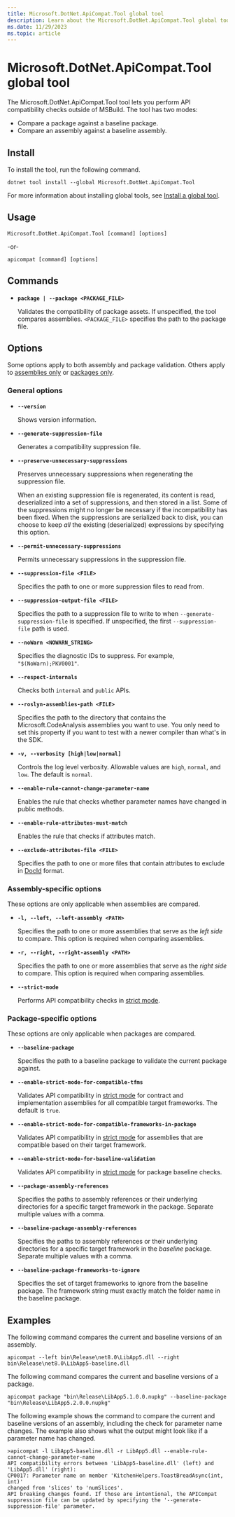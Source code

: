 ```yaml
---
title: Microsoft.DotNet.ApiCompat.Tool global tool
description: Learn about the Microsoft.DotNet.ApiCompat.Tool global tool, which performs API compatibility checks on assemblies and packages.
ms.date: 11/29/2023
ms.topic: article
---
```


# Microsoft.DotNet.ApiCompat.Tool global tool

The Microsoft.DotNet.ApiCompat.Tool tool lets you perform API compatibility checks outside of MSBuild. The tool has two modes:

- Compare a package against a baseline package.
- Compare an assembly against a baseline assembly.

## Install

To install the tool, run the following command.

```dotnetcli
dotnet tool install --global Microsoft.DotNet.ApiCompat.Tool
```

For more information about installing global tools, see [Install a global tool](../../core/tools/global-tools.md#install-a-global-tool).

## Usage

```dotnetcli
Microsoft.DotNet.ApiCompat.Tool [command] [options]
```

-or-

```dotnetcli
apicompat [command] [options]
```

## Commands

- **`package | --package <PACKAGE_FILE>`**

  Validates the compatibility of package assets. If unspecified, the tool compares assemblies. `<PACKAGE_FILE>` specifies the path to the package file.

## Options

Some options apply to both assembly and package validation. Others apply to [assemblies only](#assembly-specific-options) or [packages only](#package-specific-options).

### General options

- **`--version`**

  Shows version information.

- **`--generate-suppression-file`**

  Generates a compatibility suppression file.

- **`--preserve-unnecessary-suppressions`**

  Preserves unnecessary suppressions when regenerating the suppression file.

  When an existing suppression file is regenerated, its content is read, deserialized into a set of suppressions, and then stored in a list. Some of the suppressions might no longer be necessary if the incompatibility has been fixed. When the suppressions are serialized back to disk, you can choose to keep *all* the existing (deserialized) expressions by specifying this option.

- **`--permit-unnecessary-suppressions`**

  Permits unnecessary suppressions in the suppression file.

- **`--suppression-file <FILE>`**

  Specifies the path to one or more suppression files to read from.

- **`--suppression-output-file <FILE>`**

  Specifies the path to a suppression file to write to when `--generate-suppression-file` is specified. If unspecified, the first `--suppression-file` path is used.

- **`--noWarn <NOWARN_STRING>`**

  Specifies the diagnostic IDs to suppress. For example, `"$(NoWarn);PKV0001"`.

- **`--respect-internals`**

  Checks both `internal` and `public` APIs.

- **`--roslyn-assemblies-path <FILE>`**

  Specifies the path to the directory that contains the Microsoft.CodeAnalysis assemblies you want to use. You only need to set this property if you want to test with a newer compiler than what's in the SDK.

- **`-v, --verbosity [high|low|normal]`**

  Controls the log level verbosity. Allowable values are `high`, `normal`, and `low`. The default is `normal`.

- **`--enable-rule-cannot-change-parameter-name`**

  Enables the rule that checks whether parameter names have changed in public methods.

- **`--enable-rule-attributes-must-match`**

  Enables the rule that checks if attributes match.

- **`--exclude-attributes-file <FILE>`**

  Specifies the path to one or more files that contain attributes to exclude in [DocId](../../csharp/language-reference/xmldoc/index.md#id-strings) format.

### Assembly-specific options

These options are only applicable when assemblies are compared.

- **`-l, --left, --left-assembly <PATH>`**

  Specifies the path to one or more assemblies that serve as the *left side* to compare. This option is required when comparing assemblies.

- **`-r, --right, --right-assembly <PATH>`**

  Specifies the path to one or more assemblies that serve as the *right side* to compare. This option is required when comparing assemblies.

- **`--strict-mode`**

  Performs API compatibility checks in [strict mode](overview.md#strict-mode).

### Package-specific options

These options are only applicable when packages are compared.

- **`--baseline-package`**

  Specifies the path to a baseline package to validate the current package against.

- **`--enable-strict-mode-for-compatible-tfms`**

  Validates API compatibility in [strict mode](overview.md#strict-mode) for contract and implementation assemblies for all compatible target frameworks. The default is `true`.

- **`--enable-strict-mode-for-compatible-frameworks-in-package`**

  Validates API compatibility in [strict mode](overview.md#strict-mode) for assemblies that are compatible based on their target framework.

- **`--enable-strict-mode-for-baseline-validation`**

  Validates API compatibility in [strict mode](overview.md#strict-mode) for package baseline checks.

- **`--package-assembly-references`**

  Specifies the paths to assembly references or their underlying directories for a specific target framework in the package. Separate multiple values with a comma.

- **`--baseline-package-assembly-references`**

  Specifies the paths to assembly references or their underlying directories for a specific target framework in the *baseline* package. Separate multiple values with a comma.

- **`--baseline-package-frameworks-to-ignore`**

  Specifies the set of target frameworks to ignore from the baseline package. The framework string must exactly match the folder name in the baseline package.

## Examples

The following command compares the current and baseline versions of an assembly.

```dotnetcli
apicompat --left bin\Release\net8.0\LibApp5.dll --right bin\Release\net8.0\LibApp5-baseline.dll
```

The following command compares the current and baseline versions of a package.

```dotnetcli
apicompat package "bin\Release\LibApp5.1.0.0.nupkg" --baseline-package "bin\Release\LibApp5.2.0.0.nupkg"
```

The following example shows the command to compare the current and baseline versions of an assembly, including the check for parameter name changes. The example also shows what the output might look like if a parameter name has changed.

```dotnetcli
>apicompat -l LibApp5-baseline.dll -r LibApp5.dll --enable-rule-cannot-change-parameter-name
API compatibility errors between 'LibApp5-baseline.dll' (left) and 'LibApp5.dll' (right):
CP0017: Parameter name on member 'KitchenHelpers.ToastBreadAsync(int, int)'
changed from 'slices' to 'numSlices'.
API breaking changes found. If those are intentional, the APICompat
suppression file can be updated by specifying the '--generate-suppression-file' parameter.
```
